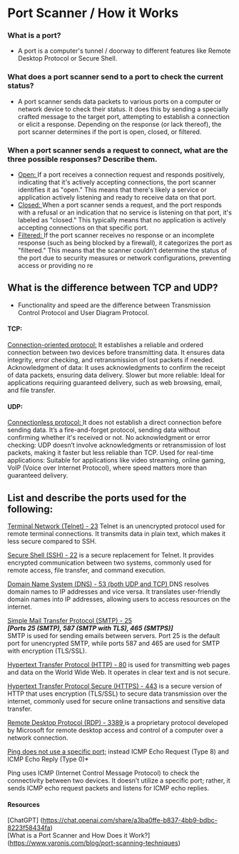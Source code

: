 # Port Scanner / How it Works

### What is a port? 
-  A port is a computer's tunnel / doorway to different features like Remote Desktop Protocol or Secure Shell. 

### What does a port scanner send to a port to check the current status?

-  A port scanner sends data packets to various ports on a computer or network device to check their status. It does this by sending a specially crafted message to the target port, attempting to establish a connection or elicit a response. Depending on the response (or lack thereof), the port scanner determines if the port is open, closed, or filtered.

### When a port scanner sends a request to connect, what are the three possible responses? Describe them.

- <u> Open: </u> If a port receives a connection request and responds positively, indicating that it's actively accepting connections, the port scanner identifies it as "open." This means that there's likely a service or application actively listening and ready to receive data on that port.
- <u> Closed: </u> When a port scanner sends a request, and the port responds with a refusal or an indication that no service is listening on that port, it's labeled as "closed." This typically means that no application is actively accepting connections on that specific port.
- <u> Filtered: </u> If the port scanner receives no response or an incomplete response (such as being blocked by a firewall), it categorizes the port as "filtered." This means that the scanner couldn’t determine the status of the port due to security measures or network configurations, preventing access or providing no re


## What is the difference between TCP and UDP?

- Functionality and speed are the difference between Transmission Control Protocol and User Diagram Protocol. 
#### TCP:
<u> Connection-oriented protocol:</u>  It establishes a reliable and ordered connection between two devices before transmitting data. It ensures data integrity, error checking, and retransmission of lost packets if needed.
Acknowledgment of data: It uses acknowledgments to confirm the receipt of data packets, ensuring data delivery.
Slower but more reliable: Ideal for applications requiring guaranteed delivery, such as web browsing, email, and file transfer.
#### UDP:
<u> Connectionless protocol: </u> It does not establish a direct connection before sending data. It’s a fire-and-forget protocol, sending data without confirming whether it's received or not.
No acknowledgment or error checking: UDP doesn’t involve acknowledgments or retransmission of lost packets, making it faster but less reliable than TCP.
Used for real-time applications: Suitable for applications like video streaming, online gaming, VoIP (Voice over Internet Protocol), where speed matters more than guaranteed delivery.


## List and describe the ports used for the following:
<u>Terminal Network (Telnet) - 23</u> Telnet is an unencrypted protocol used for remote terminal connections. It transmits data in plain text, which makes it less secure compared to SSH. <br/>

<u>Secure Shell (SSH) - 22</u> is a secure replacement for Telnet. It provides encrypted communication between two systems, commonly used for remote access, file transfer, and command execution.<br/> 

<u>Domain Name System (DNS) - 53 (both UDP and TCP) </u> DNS resolves domain names to IP addresses and vice versa. It translates user-friendly domain names into IP addresses, allowing users to access resources on the internet. <br/>

<u> Simple Mail Transfer Protocol (SMTP) - 25 </u> <br/> ***[Ports 25 (SMTP), 587 (SMTP with TLS), 465 (SMTPS)]***<br/>
 SMTP is used for sending emails between servers. Port 25 is the default port for unencrypted SMTP, while ports 587 and 465 are used for SMTP with encryption (TLS/SSL).

<u> Hypertext Transfer Protocol (HTTP) - 80</u>  is used for transmitting web pages and data on the World Wide Web. It operates in clear text and is not secure.<br/>

<u> Hypertext Transfer Protocol Secure (HTTPS) - 443</u> is a secure version of HTTP that uses encryption (TLS/SSL) to secure data transmission over the internet, commonly used for secure online transactions and sensitive data transfer. <br/>

<u> Remote Desktop Protocol (RDP) - 3389 </u> is a proprietary protocol developed by Microsoft for remote desktop access and control of a computer over a network connection.<br/>

<u> Ping does not use a specific port;</u> instead ICMP Echo Request (Type 8) and ICMP Echo Reply (Type 0)*

 Ping uses ICMP (Internet Control Message Protocol) to check the connectivity between two devices. It doesn’t utilize a specific port; rather, it sends ICMP echo request packets and listens for ICMP echo replies.


 #### Resources <br>
 [ChatGPT] (https://chat.openai.com/share/a3ba0ffe-b837-4bb9-bdbc-8223f58434fa) <br>
 [What is a Port Scanner and How Does it Work?] (https://www.varonis.com/blog/port-scanning-techniques)